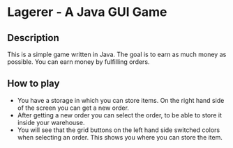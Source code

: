 # Lagerer - A Java GUI Game

## Description
This is a simple game written in Java. The goal is to earn as much money as possible. You can earn money by fulfilling orders.

## How to play
- You have a storage in which you can store items. On the right hand side of the screen you can get a new order.
- After getting a new order you can select the order, to be able to store it inside your warehouse.
- You will see that the grid buttons on the left hand side switched colors when selecting an order. This shows you where you can store the item.

